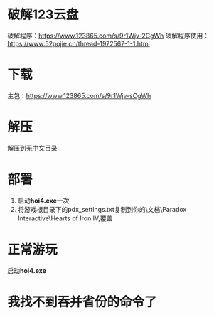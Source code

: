# 破解123云盘
破解程序：https://www.123865.com/s/9r1Wjv-2CgWh
破解程序使用：https://www.52pojie.cn/thread-1972567-1-1.html
# 下载
主包：https://www.123865.com/s/9r1Wjv-sCgWh
# 解压
解压到无中文目录
# 部署

1. 启动**hoi4.exe**一次
2. 将游戏根目录下的pdx_settings.txt复制到你的\文档\Paradox Interactive\Hearts of Iron IV,覆盖
# 正常游玩
启动**hoi4.exe**
# 我找不到吞并省份的命令了